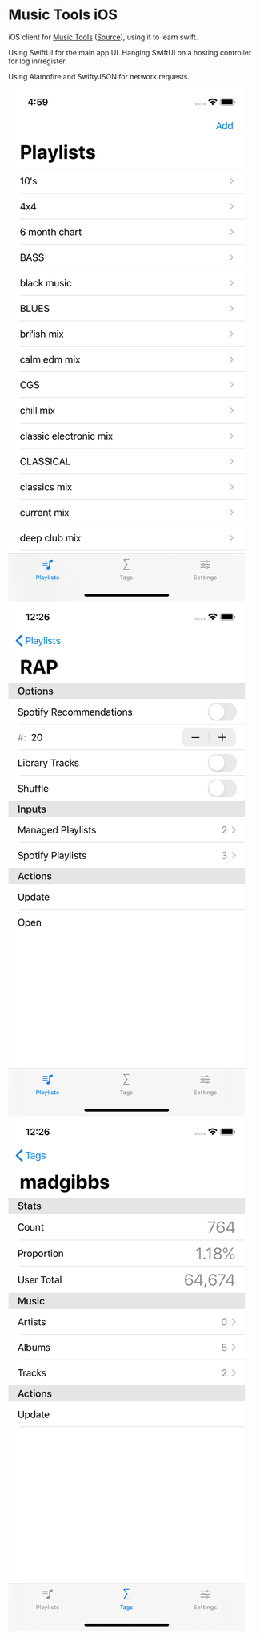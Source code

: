 # Music Tools iOS

iOS client for [Music Tools](https://music.sarsoo.xyz) ([Source](https://github.com/sarsoo/Music-Tools)), using it to learn swift.

Using SwiftUI for the main app UI. Hanging SwiftUI on a hosting controller for log in/register.

Using Alamofire and SwiftyJSON for network requests.

![Playlists list](docs/PlaylistsList.png)
![Playlist example](docs/PlaylistExample.png)
![Tag Example](docs/TagExample.png)
